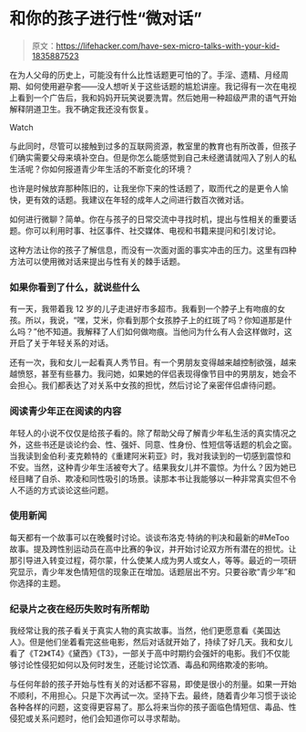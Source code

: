 # 和你的孩子进行性“微对话”

> 原文：<https://lifehacker.com/have-sex-micro-talks-with-your-kid-1835887523>

在为人父母的历史上，可能没有什么比性话题更可怕的了。手淫、遗精、月经周期、如何使用避孕套——没人想听关于这些话题的尴尬讲座。我记得有一次在电视上看到一个广告后，我和妈妈开玩笑说要洗胃。然后她用一种超级严肃的语气开始解释阴道卫生。我不确定我还没有恢复。

Watch

与此同时，尽管可以接触到过多的互联网资源，教室里的教育也有所改善，但孩子们确实需要父母来填补空白。但是你怎么能感觉到自己未经邀请就闯入了别人的私生活呢？你如何报道青少年生活的不断变化的环境？

也许是时候放弃那种陈旧的，让我坐你下来的性话题了，取而代之的是更令人愉快，更有效的话题。我建议在年轻的成年人之间进行数百次微对话。

如何进行微聊？简单。你在与孩子的日常交流中寻找时机，提出与性相关的重要话题。你可以利用时事、社区事件、社交媒体、电视和书籍来提问和引发讨论。

这种方法让你的孩子了解信息，而没有一次面对面的事实冲击的压力。这里有四种方法可以使用微对话来提出与性有关的棘手话题。

### 如果你看到了什么，就说些什么

有一天，我带着我 12 岁的儿子走进好市多超市。我看到一个脖子上有吻痕的女孩。所以，我说，“嘿，艾米，你看到那个女孩脖子上的红斑了吗？你知道那是什么吗？”他不知道。我解释了人们如何做吻痕。当他问为什么有人会这样做时，这开启了关于年轻关系的对话。

还有一次，我和女儿一起看真人秀节目。有一个男朋友变得越来越控制欲强，越来越愤怒，甚至有些暴力。我问她，如果她的伴侣表现得像节目中的男朋友，她会不会担心。我们都表达了对关系中女孩的担忧，然后讨论了亲密伴侣虐待问题。

### **阅读青少年正在阅读的内容**

年轻人的小说不仅仅是给孩子看的。除了帮助父母了解青少年私生活的真实情况之外，这些书还是谈论约会、性、强奸、同意、性身份、性短信等话题的机会之窗。当我读到金伯利·麦克赖特的《重建阿米莉亚》时，我对我读到的一切感到震惊和不安。当然，这种青少年生活被夸大了。结果我女儿并不震惊。为什么？因为她已经目睹了自杀、欺凌和同性吸引的场景。读那本书让我能够以一种非常真实但不令人不适的方式谈论这些问题。

### **使用新闻**

每天都有一个故事可以在晚餐时讨论。谈谈布洛克·特纳的判决和最新的#MeToo 故事。提及跨性别运动员在高中比赛的争议，并开始讨论双方所有潜在的担忧。让那引导进入转变过程，荷尔蒙，什么使某人成为男人或女人，等等。最近的一项研究显示，青少年发色情短信的现象正在增加。话题层出不穷。只要谷歌“青少年”和你选择的主题。

### **纪录片之夜在经历失败时有所帮助**

我经常让我的孩子看关于真实人物的真实故事。当然，他们更愿意看《美国达人》。但是他们坐着看完这些电影，然后对话就开始了，持续了好几天。我和女儿看了《T2》《T4》《黛西》《T3》，一部关于高中时期约会强奸的电影。我们不仅能够讨论性侵犯如何以及何时发生，还能讨论饮酒、毒品和网络欺凌的影响。

与任何年龄的孩子开始与性有关的对话都不容易，即使是很小的剂量。如果一开始不顺利，不用担心。只是下次再试一次。坚持下去。最终，随着青少年习惯于谈论各种各样的问题，这变得更容易了。那么将来当你的孩子面临色情短信、毒品、性侵犯或关系问题时，他们会知道你可以寻求帮助。